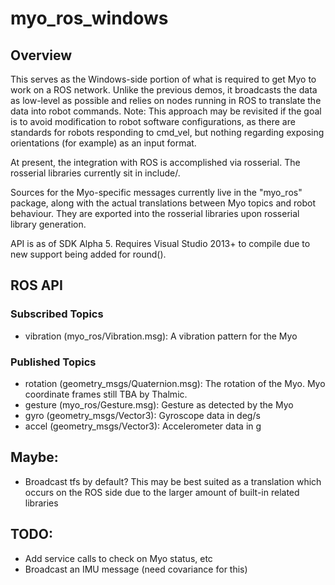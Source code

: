 # myo_ros_windows

## Overview
This serves as the Windows-side portion of what is required to get Myo to work on a ROS network. Unlike the previous demos, it broadcasts the data as low-level as possible and relies on nodes running in ROS to translate the data into robot commands. Note: This approach may be revisited if the goal is to avoid modification to robot software configurations, as there are standards for robots responding to cmd_vel, but nothing regarding exposing orientations (for example) as an input format.

At present, the integration with ROS is accomplished via rosserial. The rosserial libraries currently sit in include/. 

Sources for the Myo-specific messages currently live in the "myo_ros" package, along with the actual translations between Myo topics and robot behaviour. They are exported into the rosserial libraries upon rosserial library generation.

API is as of SDK Alpha 5. Requires Visual Studio 2013+ to compile due to new support being added for round().

## ROS API
### Subscribed Topics
- vibration (myo_ros/Vibration.msg): A vibration pattern for the Myo
### Published Topics
- rotation (geometry_msgs/Quaternion.msg): The rotation of the Myo. Myo coordinate frames still TBA by Thalmic.
- gesture (myo_ros/Gesture.msg): Gesture as detected by the Myo
- gyro (geometry_msgs/Vector3): Gyroscope data in deg/s
- accel (geometry_msgs/Vector3): Accelerometer data in g

## Maybe:
- Broadcast tfs by default? This may be best suited as a translation which occurs on the ROS side due to the larger amount of built-in related libraries

## TODO:
- Add service calls to check on Myo status, etc
- Broadcast an IMU message (need covariance for this)